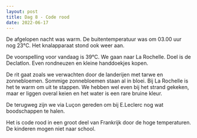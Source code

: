 ```yaml
---
layout: post
title: Dag 8 - Code rood
date: 2022-06-17
---
```

De afgelopen nacht was warm. De buitentemperatuur was om 03.00 uur nog 23°C. Het knalapparaat stond ook weer aan.  

De voorspelling voor vandaag is 39°C. We gaan naar La Rochelle. Doel is de Declatlon. Even rondneuzen en kleine handdoekjes kopen.

De rit gaat zoals we verwachten door de landerijen met tarwe en zonnebloemen. Sommige zonnebloemen staan al in bloei. Bij La Rochelle is het te warm om uit te stappen. We hebben wel even bij het strand gekeken, maar er liggen overal keien en het water is een rare bruine kleur.

De terugweg zijn we via Luçon gereden om bij E.Leclerc nog wat boodschappen te halen.

Het is code rood in een groot deel van Frankrijk door de hoge temperaturen. De kinderen mogen niet naar school.
